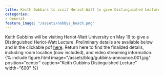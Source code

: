 ```yaml
---
title: Keith Gubbins to visit Heriot-Watt to give Distinguished Lecture (updated 22 April)
categories:
- General
feature_image: "/assets/nobbys_beach.png"
---
```


Keith Gubbins will be visiting Heriot-Watt University on May 19 to give a Distinguished Heriot-Watt Lecture. Preliminary details are available below and in the clickable pdf [here](https://petercummings.org/assets/blog/gubbins-announce-v2.pdf). Return here to find the finalized details, including room location (now included), and video streaming information. 
{% include figure.html image="/assets/blog/gubbins-announce.001.jpg" position="center" caption="Keith Gubbins Distinguished Lecture" width="600" %}

